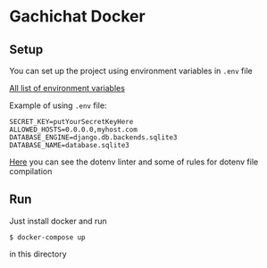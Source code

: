 # Gachichat Docker

## Setup

You can set up the project using environment variables in `.env` file

[All list of environment variables](/server/README.md#environment-variables)

Example of using `.env` file:
```
SECRET_KEY=putYourSecretKeyHere
ALLOWED_HOSTS=0.0.0.0,myhost.com
DATABASE_ENGINE=django.db.backends.sqlite3
DATABASE_NAME=database.sqlite3
```

[Here](https://dotenv-linter.readthedocs.io/en/latest/#usage) you can see the dotenv linter and some of rules for dotenv file compilation

## Run

Just install docker and run
```
$ docker-compose up
```
in this directory

